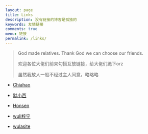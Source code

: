 ```yaml
---
layout: page
title: Links
description: 没有链接的博客是孤独的
keywords: 友情链接
comments: true
menu: 链接
permalink: /links/
---
```


> God made relatives. Thank God we can choose our friends.
>
> 欢迎各位大佬们前来勾搭互放链接，给大佬们跪下orz
>
> 虽然我放人一般不经过主人同意，略略略

* [Chiahao](http://Chiahao.top)

* [默小西](http://http://momomoxiaoxi.com)

* [Honsen](http://honsen.top)

* [wuli梓宁](http://lizining.top)

* [wulasite](http://wulasite.me)

  ​

  ​
